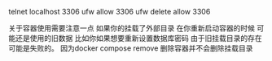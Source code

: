 telnet localhost 3306
ufw allow 3306
ufw delete allow 3306

关于容器使用需要注意一点
如果你的挂载了外部目录 在你重新启动容器的时候 可能还是使用的旧数据
比如你如果想要重新设置数据库密码 由于旧挂载目录的存在可能是失败的。
因为docker compose remove 删除容器并不会删除挂载目录

